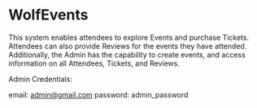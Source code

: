 # WolfEvents
This system enables attendees to explore Events and purchase Tickets. Attendees can also provide Reviews for the events they have attended. Additionally, the Admin has the capability to create events, and access information on all Attendees, Tickets, and Reviews.


Admin Credentials:

email: admin@gmail.com
password: admin_password
